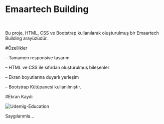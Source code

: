 
# Emaartech Building
<br>

Bu proje, HTML, CSS ve Bootstrap kullanılarak oluşturulmuş bir Emaartech Building arayüzüdür.

#Özellikler
<br>

– Tamamen responsive tasarım

– HTML ve CSS ile sıfırdan oluşturulmuş bileşenler

– Ekran boyutlarına duyarlı yerleşim

– Bootstrap Kütüpanesi kullanılmıştır.

#Ekran Kaydı
<br>

![Udemig-Education](https://github.com/user-attachments/assets/f22bfb79-bd52-4111-9118-b6139265e906)


Saygılarımla...
